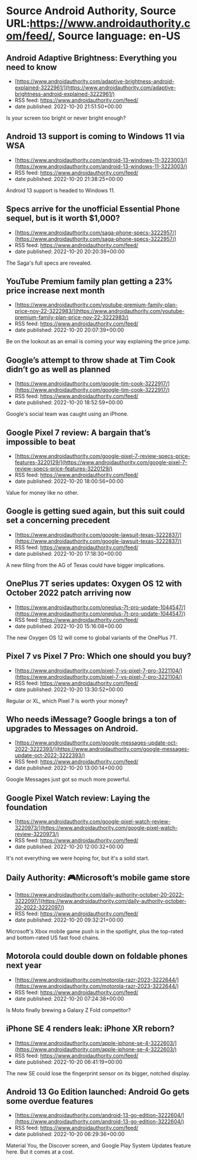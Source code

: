 # Source Android Authority, Source URL:https://www.androidauthority.com/feed/, Source language: en-US

## Android Adaptive Brightness: Everything you need to know
 - [https://www.androidauthority.com/adaptive-brightness-android-explained-3222961/](https://www.androidauthority.com/adaptive-brightness-android-explained-3222961/)
 - RSS feed: https://www.androidauthority.com/feed/
 - date published: 2022-10-20 21:51:50+00:00

Is your screen too bright or never bright enough?

## Android 13 support is coming to Windows 11 via WSA
 - [https://www.androidauthority.com/android-13-windows-11-3223003/](https://www.androidauthority.com/android-13-windows-11-3223003/)
 - RSS feed: https://www.androidauthority.com/feed/
 - date published: 2022-10-20 21:38:25+00:00

Android 13 support is headed to Windows 11.

## Specs arrive for the unofficial Essential Phone sequel, but is it worth $1,000?
 - [https://www.androidauthority.com/saga-phone-specs-3222957/](https://www.androidauthority.com/saga-phone-specs-3222957/)
 - RSS feed: https://www.androidauthority.com/feed/
 - date published: 2022-10-20 20:20:39+00:00

The Saga's full specs are revealed.

## YouTube Premium family plan getting a 23% price increase next month
 - [https://www.androidauthority.com/youtube-premium-family-plan-price-nov-22-3222983/](https://www.androidauthority.com/youtube-premium-family-plan-price-nov-22-3222983/)
 - RSS feed: https://www.androidauthority.com/feed/
 - date published: 2022-10-20 20:07:39+00:00

Be on the lookout as an email is coming your way explaining the price jump.

## Google’s attempt to throw shade at Tim Cook didn’t go as well as planned
 - [https://www.androidauthority.com/google-tim-cook-3222917/](https://www.androidauthority.com/google-tim-cook-3222917/)
 - RSS feed: https://www.androidauthority.com/feed/
 - date published: 2022-10-20 18:52:59+00:00

Google's social team was caught using an iPhone.

## Google Pixel 7 review: A bargain that’s impossible to beat
 - [https://www.androidauthority.com/google-pixel-7-review-specs-price-features-3220129/](https://www.androidauthority.com/google-pixel-7-review-specs-price-features-3220129/)
 - RSS feed: https://www.androidauthority.com/feed/
 - date published: 2022-10-20 18:00:56+00:00

Value for money like no other.

## Google is getting sued again, but this suit could set a concerning precedent
 - [https://www.androidauthority.com/google-lawsuit-texas-3222837/](https://www.androidauthority.com/google-lawsuit-texas-3222837/)
 - RSS feed: https://www.androidauthority.com/feed/
 - date published: 2022-10-20 17:18:30+00:00

A new filing from the AG of Texas could have bigger implications.

## OnePlus 7T series updates: Oxygen OS 12 with October 2022 patch arriving now
 - [https://www.androidauthority.com/oneplus-7t-pro-update-1044547/](https://www.androidauthority.com/oneplus-7t-pro-update-1044547/)
 - RSS feed: https://www.androidauthority.com/feed/
 - date published: 2022-10-20 15:16:08+00:00

The new Oxygen OS 12 will come to global variants of the OnePlus 7T.

## Pixel 7 vs Pixel 7 Pro: Which one should you buy?
 - [https://www.androidauthority.com/pixel-7-vs-pixel-7-pro-3221104/](https://www.androidauthority.com/pixel-7-vs-pixel-7-pro-3221104/)
 - RSS feed: https://www.androidauthority.com/feed/
 - date published: 2022-10-20 13:30:52+00:00

Regular or XL, which Pixel 7 is worth your money?

## Who needs iMessage? Google brings a ton of upgrades to Messages on Android.
 - [https://www.androidauthority.com/google-messages-update-oct-2022-3222393/](https://www.androidauthority.com/google-messages-update-oct-2022-3222393/)
 - RSS feed: https://www.androidauthority.com/feed/
 - date published: 2022-10-20 13:00:14+00:00

Google Messages just got so much more powerful.

## Google Pixel Watch review: Laying the foundation
 - [https://www.androidauthority.com/google-pixel-watch-review-3220973/](https://www.androidauthority.com/google-pixel-watch-review-3220973/)
 - RSS feed: https://www.androidauthority.com/feed/
 - date published: 2022-10-20 12:00:32+00:00

It's not everything we were hoping for, but it's a solid start.

## Daily Authority: 🎮Microsoft’s mobile game store
 - [https://www.androidauthority.com/daily-authority-october-20-2022-3222097/](https://www.androidauthority.com/daily-authority-october-20-2022-3222097/)
 - RSS feed: https://www.androidauthority.com/feed/
 - date published: 2022-10-20 09:32:21+00:00

Microsoft's Xbox mobile game push is in the spotlight, plus the top-rated and bottom-rated US fast food chains.

## Motorola could double down on foldable phones next year
 - [https://www.androidauthority.com/motorola-razr-2023-3222644/](https://www.androidauthority.com/motorola-razr-2023-3222644/)
 - RSS feed: https://www.androidauthority.com/feed/
 - date published: 2022-10-20 07:24:38+00:00

Is Moto finally brewing a Galaxy Z Fold competitor?

## iPhone SE 4 renders leak: iPhone XR reborn?
 - [https://www.androidauthority.com/apple-iphone-se-4-3222603/](https://www.androidauthority.com/apple-iphone-se-4-3222603/)
 - RSS feed: https://www.androidauthority.com/feed/
 - date published: 2022-10-20 06:41:19+00:00

The new SE could lose the fingerprint sensor on its bigger, notched display.

## Android 13 Go Edition launched: Android Go gets some overdue features
 - [https://www.androidauthority.com/android-13-go-edition-3222604/](https://www.androidauthority.com/android-13-go-edition-3222604/)
 - RSS feed: https://www.androidauthority.com/feed/
 - date published: 2022-10-20 06:29:36+00:00

Material You, the Discover screen, and Google Play System Updates feature here. But it comes at a cost.
